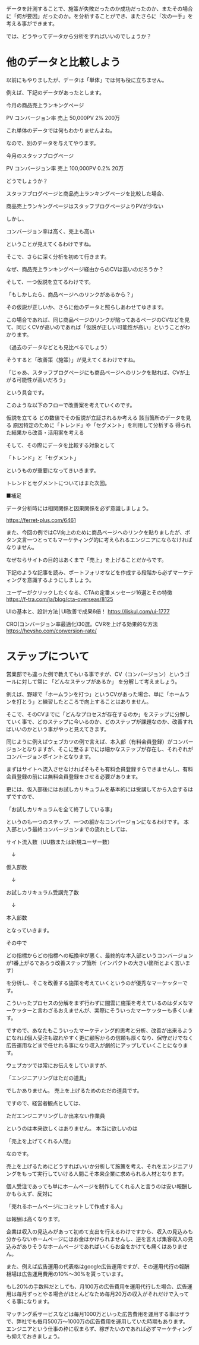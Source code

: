 データを計測することで、施策が失敗だったのか成功だったのか、またその場合に「何が要因」だったのか。を分析することができ、またさらに「次の一手」を考える事ができます。


では、どうやってデータから分析をすればいいのでしょうか？


# 他のデータと比較しよう

以前にもやりましたが、データは「単体」では何も役に立ちません。


例えば、下記のデータがあったとします。





今月の商品売上ランキングページ









PV	コンバージョン率	売上
50,000PV	2%	200万

これ単体のデータでは何もわかりませんよね。


なので、別のデータを与えてやります。





今月のスタッフブログページ


PV	コンバージョン率	売上
100,000PV	0.2%	20万

どうでしょうか？


スタッフブログページと商品売上ランキングページを比較した場合、





商品売上ランキングページはスタッフブログページよりPVが少ない


しかし、


コンバージョン率は高く、売上も高い





ということが見えてくるわけですね。


そこで、さらに深く分析を初めて行きます。





なぜ、商品売上ランキングページ経由からのCVは高いのだろうか？





そして、一つ仮説を立てるわけです。





「もしかしたら、商品ページへのリンクがあるから？」





その仮説が正しいか、さらに他のデータと照らしあわせてゆきます。


この場合であれば、同じ商品ページのリンクが貼ってあるページのCVなどを見て、同じくCVが高いのであれば「仮説が正しい可能性が高い」ということがわかります。


（過去のデータなどとも見比べるでしょう）





そうすると「改善策（施策）」が見えてくるわけですね。





「じゃあ、スタッフブログページにも商品ページへのリンクを貼れば、CVが上がる可能性が高いだろう」





という具合です。


このような以下のフローで改善案を考えていくのです。





仮説を立てる
どの数値でその仮説が立証されるか考える
該当箇所のデータを見る
原因特定のために「トレンド」や「セグメント」を利用して分析する
得られた結果から改善・活用案を考える




そして、その際にデータを比較する対象として


「トレンド」と「セグメント」


というものが重要になってきいきます。





トレンドとセグメントについてはまた次回。


■補足


データ分析時には相関関係と因果関係を必ず意識しましょう。


https://ferret-plus.com/6461


また、今回の例ではCV向上のために商品ページへのリンクを貼りましたが、ボタン文言一つとってもマーケティング的に考えられるエンジニアにならなければなりません。




なぜならサイトの目的はあくまで「売上」を上げることだからです。




下記のような記事を読み、ポートフォリオなどを作成する段階から必ずマーケティングを意識するようにしましょう。


ユーザーがクリックしたくなる、CTAの定番メッセージ16選とその特徴
https://f-tra.com/ja/blog/cta-overseas/8125

UIの基本と、設計方法│UI改善で成果6倍！
https://liskul.com/ui-1777

CRO(コンバージョン率最適化)30選。CVRを上げる効果的な方法
https://heysho.com/conversion-rate/


# ステップについて

営業部でも違った例で教えてもいる事ですが、CV（コンバージョン）というゴールに対して常に
「どんなステップがあるか」
を分解して考えましょう。


例えば、野球で「ホームランを打つ」というCVがあった場合、単に「ホームランを打とう」と練習したところで向上することはありません。


そこで、そのCVまでに「どんなプロセスが存在するのか」をステップに分解していく事で、どのステップに今いるのか、どのステップが課題なのか、改善すればいいのかという事がやっと見えてきます。


同じように例えばウェブカツの例で言えば、本入部（有料会員登録）がコンバージョンとなりますが、そこに至るまでには細かなステップが存在し、それぞれがコンバージョンポイントとなります。


まずはサイトへ流入させなければそもそも有料会員登録すらできませんし、有料会員登録の前には無料会員登録をさせる必要があります。


更には、仮入部後にはお試しカリキュラムを基本的には受講してから入会するはずですので、



「お試しカリキュラムを全て終了している事」



というのも一つのステップ、一つの細かなコンバージョンになるわけです。
本入部という最終コンバージョンまでの流れとしては、


サイト流入数（UU数または新規ユーザー数）


　↓


仮入部数


　↓


お試しカリキュラム受講完了数


　↓


本入部数


となっていきます。


その中で


どの指標からどの指標への転換率が悪く、最終的な本入部というコンバージョンが1番上がるであろう改善ステップ箇所（インパクトの大きい箇所とよく言います）


を分析し、そこを改善する施策を考えていくというのが優秀なマーケッターです。


こういったプロセスの分解をまず行わずに闇雲に施策を考えているのはダメなマーケッターと言わざるおえませんが、実際にそういったマーケッターも多くいます。


ですので、あなたもこういったマーケティング的思考と分析、改善が出来るようになれば個人受注も取れやすく更に顧客からの信頼も厚くなり、保守だけでなく広告運用などまで任せれる事になり収入が劇的にアップしていくことになります。


ウェブカツでは常にお伝えをしていますが、


「エンジニアリングはただの道具」


でしかありません。
売上を上げるためのただの道具です。


ですので、経営者観点としては、


ただエンジニアリングしか出来ない作業員


というのは本来欲しくはありません。
本当に欲しいのは


「売上を上げてくれる人間」


なのです。


売上を上げるためにどうすればいいか分析して施策を考え、それをエンジニアリングをもって実行していける人間こそ本来企業に求められる人材となります。


個人受注であっても単にホームページを制作してくれる人と言うのは安い報酬しかもらえず、反対に


「売れるホームページにコミットして作成する人」


は報酬は高くなります。


企業は収入の見込みがあって初めて支出を行えるわけですから、収入の見込みも分からないホームページにはお金はかけられませんし、逆を言えば集客収入の見込みがありそうなホームページであればいくらお金をかけても痛くはありません。


また、例えば広告運用の代表格はgoogle広告運用ですが、その運用代行の報酬相場は広告運用費用の10%〜30%を貰っています。


もし20%の手数料だとしても、月100万の広告費用を運用代行した場合、広告運用は毎月ずっとやる場合がほとんどなため毎月20万の収入がそれだけで入ってくる事になります。


マッチング系サービスなどは毎月1000万といった広告費用を運用する事はザラで、弊社でも毎月500万〜1000万の広告費用を運用していた時期もあります。
エンジニアという仕事の枠に収まらず、稼ぎたいのであれば必ずマーケティングも抑えておきましょう。
